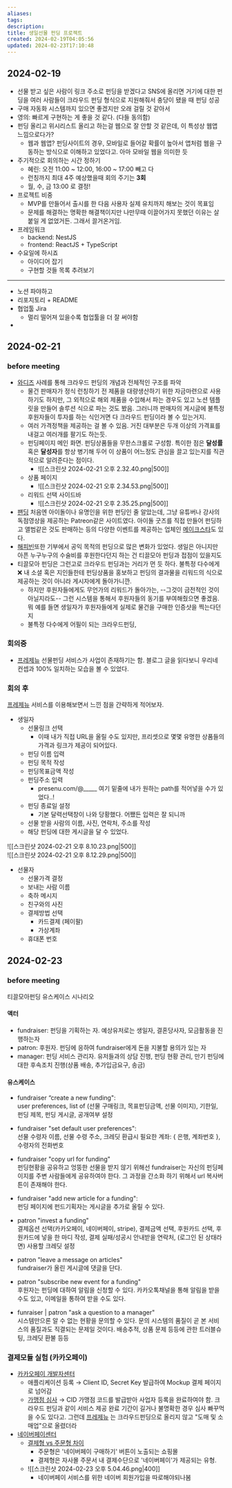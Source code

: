 ```yaml
---
aliases: 
tags: 
description:
title: 생일선물 펀딩 프로젝트
created: 2024-02-19T04:05:56
updated: 2024-02-23T17:10:48
---
```


## 2024-02-19

- 선물 받고 싶은 사람이 링크 주소로 펀딩을 받겠다고 SNS에 올리면 거기에 대한 펀딩을 여러 사람들이 크라우드 펀딩 형식으로 지원해줘서 충당이 됐을 때 펀딩 성공
- 구매 자동화 시스템까지 있으면 좋겠지만 오래 걸릴 것 같아서
- 영의: 빠르게 구현하는 게 좋을 것 같다. (다들 동의함)
- 펀딩 올리고 위시리스트 올리고 하는걸 웹으로 잘 안할 것 같은데, 이 특성상 웹앱 느낌으로다가? 
	- 웹과 웹앱? 펀딩사이트의 경우, 모바일로 들어갈 확률이 높아서 앱처럼 웹을 구동하는 방식으로 이해하고 있었다고. 아마 모바일 웹을 의미한 듯
- 주기적으로 회의하는 시간 정하기
	- 혜린: 오전 11:00 ~ 12:00, 16:00 ~ 17:00 빼고 다
	- 런칭까지 최대 4주 예상했을때 회의 주기는 **3회**
	- 월, 수, 금 13:00 로 결정!
- 프로젝트 비중
	- MVP를 만들어서 출시를 한 다음 사용자 실제 유치까지 해보는 것이 목표임
	- 문제를 해결하는 명확한 해결책이지만 나만무때 이끌어가지 못했던 이유는 살 붙일 게 없었거든. 그래서 끌거온거임.
- 프레임워크
	- backend: NestJS
	- frontend: ReactJS + TypeScript
- 수요일에 하시죠
	- 아이디어 잡기
	- 구현할 것들 목록 추려보기

---
- 노션 파야하고
- 리포지토리 + README
- 협업툴 Jira 
	- 멀리 떨어져 있을수록 협업툴을 더 잘 써야함
- 

## 2024-02-21

### before meeting

- [와디즈](https://www.wadiz.kr) 사례를 통해 크라우드 펀딩의 개념과 전체적인 구조를 파악
	- 물건 판매자가 정식 런칭하기 전 제품을 대량생산하기 위한 자금마련으로 사용하기도 하지만, 그 외적으로 해외 제품을 수입해서 파는 경우도 있고 노션 템플릿을 만들어 솔루션 식으로 파는 것도 봤음. 그러니까 판매자의 게시글에 불특정 후원자들이 투자를 하는 식인거면 다 크라우드 펀딩이라 볼 수 있는거지.
	- 여러 가격정책을 제공하는 걸 볼 수 있음. 거진 대부분은 두개 이상의 가격표를 내걸고 여러개를 팔기도 하는듯.
	- 펀딩페이지 메인 화면. 펀딩상품들을 무한스크롤로 구성함. 특이한 점은 **달성률** 혹은 **달성자**를 항상 병기해 두어 이 상품이 어느정도 관심을 끌고 있는지를 직관적으로 알려준다는 점이다.
		- ![[스크린샷 2024-02-21 오후 2.32.40.png|500]]
	- 상품 페이지 
		- ![[스크린샷 2024-02-21 오후 2.34.53.png|500]]
	- 리워드 선택 사이드바 
		- ![[스크린샷 2024-02-21 오후 2.35.25.png|500]]
- [팬딩](https://fanding.kr/explorer/) 처음엔 아이돌이나 유명인을 위한 펀딩인 줄 알았는데, 그냥 유튜버나 강사의 독점영상을 제공하는 Patreon같은 사이트였다. 아이돌 굿즈를 직접 만들어 펀딩하고 앨범같은 것도 판매하는 등의 다양한 이벤트를 제공하는 업체인 [메이크스타](https://www.makestar.co)도 있다.
- [해피빈](https://happybean.naver.com/fundings/home)또한 기부에서 공익 목적의 펀딩으로 많은 변화가 있었다. 생일은 아니지만 아픈 누구누구의 수술비를 후원한다던지 하는 건 티끌모아 펀딩과 접점이 있을지도
- 티끌모아 펀딩은 그런고로 크라우드 펀딩과는 거리가 먼 듯 하다. 불특정 다수에게 ❌ 내 소셜 혹은 지인들한테 펀딩상품을 홍보하고 펀딩의 결과물을 리워드의 식으로 제공하는 것이 아니라 게시자에게 돌아가니깐.
	- 하지만 후원자들에게도 무언가의 리워드가 돌아가는, --그것이 금전적인 것이 아닐지라도-- 그런 시스템을 통해서 후원자들의 동기를 부여해줬으면 좋겠음. 뭐 예를 들면 생일자가 후원자들에게 실제로 물건을 구매한 인증샷을 찍는다던지
	- 불특정 다수에게 어필이 되는 크라우드펀딩, 

### 회의중

- [프레제뉴](https://presenu.medium.com) 선물펀딩 서비스가 사업이 존재하기는 함. 블로그 글을 읽다보니 우리네 컨셉과 100% 일치하는 모습을 볼 수 있었다. 

### 회의 후

[프레제뉴](https://presenu.com) 서비스를 이용해보면서 느낀 점을 간략하게 적어보자. 

- 생일자
	- 선물링크 선택
		- 이때 내가 직접 URL을 올릴 수도 있지만, 프리셋으로 몇몇 유명한 상품들의 가격과 링크가 제공이 되어있다.
	- 펀딩 이름 입력
	- 펀딩 목적 작성
	- 펀딩목표금액 작성
	- 펀딩주소 입력
		- presenu.com/@_____ 여기 밑줄에 내가 원하는 path를 적어넣을 수가 있었다..!
	- 펀딩 종료일 설정
		- 기본 달력선택창이 나와 당황했다. 어쨌든 입력은 잘 되니까
	- 선물 받을 사람의 이름, 사진, 연락처, 주소를 작성
	- 해당 펀딩에 대한 게시글을 달 수 있었다. 
	
![[스크린샷 2024-02-21 오후 8.10.23.png|500]]  
![[스크린샷 2024-02-21 오후 8.12.29.png|500]]

- 선물자
	- 선물가격 결정
	- 보내는 사람 이름
	- 축하 메시지
	- 친구와의 사진
	- 결제방법 선택
		- 카드결제 (페이팔)
		- 가상계좌
	- 휴대폰 번호

## 2024-02-23

### before meeting

티끌모아펀딩 유스케이스 시나리오

#### 액터  

- fundraiser: 펀딩을 기획하는 자. 예상유저로는 생일자, 결혼당사자, 모금활동을 진행하는자  
- patron: 후원자. 펀딩에 응하여 fundraiser에게 돈을 지불할 용의가 있는 자  
- manager: 펀딩 서비스 관리자. 유저들과의 상담 진행, 펀딩 현황 관리, 만기 펀딩에 대한 후속조치 진행(상품 배송, 추가입금요구, 송금)  

#### 유스케이스  

- fundraiser “create a new funding":  
user preferences, list of (선물 구매링크, 목표펀딩금액, 선물 이미지), 기한일, 펀딩 제목, 펀딩 게시글, 공개여부 설정
  
- fundraiser "set default user preferences":  
선물 수령자 이름, 선물 수령 주소, 크레딧 환급시 필요한 계좌: { 은행, 계좌번호 }, 수령자의 전화번호

- fundraiser "copy url for funding"  
펀딩현황을 공유하고 엉뚱한 선물을 받지 않기 위해선 fundraiser는 자신의 펀딩페이지를 주변 사람들에게 공유하여야 한다. 그 과정을 간소화 하기 위해서 url 복사버튼이 존재해야 한다.

- fundraiser "add new article for a funding":  
펀딩 페이지에 펀드기획자는 게시글을 추가로 올릴 수 있다.
  
- patron "invest a funding"  
결제옵션 선택(카카오페이, 네이버페이, stripe), 결제금액 선택, 후원카드 선택, 후원카드에 넣을 한 마디 작성, 결제 실패/성공시 안내받을 연락처, (로그인 된 상태라면) 사용할 크레딧 설정
  
- patron "leave a message on articles"  
fundraiser가 올린 게시글에 댓글을 단다.

- patron "subscribe new event for a funding"  
후원자는 펀딩에 대하여 알림을 신청할 수 있다. 카카오톡채널을 통해 알림을 받을 수도 있고, 이메일을 통하여 받을 수도 있다. 

- funraiser | patron "ask a question to a manager"  
시스템만으론 알 수 없는 현황을 문의할 수 있다. 문의 시스템의 품질이 곧 본 서비스의 품질과도 직결되는 문제일 것이다. 배송추적, 상품 문제 등등에 관한 트러블슈팅, 크레딧 환불 등등

### 결제모듈 실험 (카카오페이)

- [카카오페이 개발자센터](https://developers.kakaopay.com/docs/payment/online/common)
	- 애플리케이션 등록 → Client ID, Secret Key 발급하여 Mockup 결제 페이지로 넘어감  
	- [가맹점 심사](https://biz.kakaopay.com/applications) → CID 가맹점 코드를 발급받아 사업자 등록을 완료하여야 함. 크라우드 펀딩과 같이 서비스 제공 완료 기간이 길거나 불명확한 경우 심사 빠꾸먹을 수도 있다고. 그런데 [프레제뉴](https://www.bizno.net/article/6073676144) 는 크라우드펀딩으로 올리지 않고 "도매 및 소매업"으로 올렸더라
- [네이버페이센터](https://developer.pay.naver.com/introduce/naverpay)
	- [결제형 vs 주문형 차이](https://admin.pay.naver.com/notice/view?id=200010243) 
		- 주문형은 '네이버페이 구매하기' 버튼이 노출되는 쇼핑몰
		- 결제형은 자사몰 주문서 내 결제수단으로 '네이버페이'가 제공되는 유형.
	- ![[스크린샷 2024-02-23 오후 5.04.46.png|400]]
		- 네이버페이 서비스를 위한 네이버 회원가입을 따로해야되나봄
